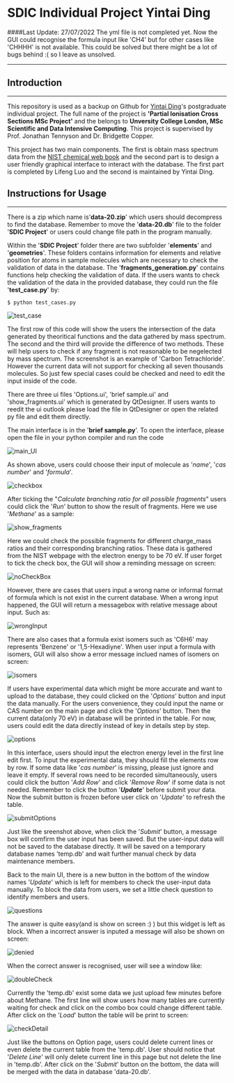 # SDIC Individual Project Yintai Ding

####Last Update: 27/07/2022
The yml file is not completed yet. Now the GUI could recognise the formula input like 'CH4' but for other cases like 'CHHHH' is not available. This could be solved but there might be a lot of bugs behind :( so I leave as unsolved.

------------

## Introduction

----------

This repository is used as a backup on Github for [Yintai Ding](https://github.com/Yintai-Ding/SDIC-Project-YintaiDing)'s postgraduate individual project. The full name of the project is **'Partial Ionisation Cross Sections MSc Project'** and the belongs to **Unversity College London, MSc Scientific and Data Intensive Computing**. This project is supervised by Prof. Jonathan Tennyson and Dr. Bridgette Copper.

This project has two main components. The first is obtain mass spectrum data from the [NIST chemical web book](https://webbook.nist.gov/chemistry/) and the second part is to design a user friendly graphical interface to interact with the database. The first part is completed by Lifeng Luo and the second is maintained by Yintai Ding. 

## Instructions for Usage

--------------

There is a zip which name is'**data-20.zip**' which users should decompress to find the database. Remember to move the '**data-20.db**' file to the folder '**SDIC Project**' or users could change file path in the program manually. 

Within the '**SDIC Project**' folder there are two subfolder '**elements**' and '**geometries**'. These folders contains information for elements and relative position for atoms in sample molecules which are necessary to check the validation of data in the database. The '**fragments_generation.py**' contains functions help checking the validation of data. If the users wants to check the validation of the data in the provided database, they could run the file '**test_case.py**' by: 

```Bash
$ python test_cases.py
```

![test_case]

The first row of this code will show the users the intersection of the data generated by theoritical functions and the data gathered by mass spectrum. The second and the third will provide the difference of two methods. These will help users to check if any fragment is not reasonable to be negelected by mass spectrum. The screenshot is an example of 'Carbon Tetrachloride'. However the current data will not support for checking all seven thousands molecules. So just few special cases could be checked and need to edit the input inside of the code.

There are three ui files 'Options.ui', 'brief sample.ui' and 'show_fragments.ui' which is generated by QtDesigner. If users wants to reedit the ui outlook please load the file in QtDesigner or open the related py file and edit them directly. 

The main interface is in the '**brief sample.py**'. To open the interface, please open the file in your python compiler and run the code

![main_UI]

As shown above, users could choose their input of molecule as '*name*', '*cas number*' and '*formula*'. 

![checkbox]

After ticking the "*Calculate branching ratio for all possible fragments*" users could click the '*Run*' button to show the result of fragments. Here we use '*Methane*' as a sample: 

![show_fragments]

Here we could check the possible fragments for different charge_mass ratios and their corresponding branching ratios. These data is gathered from the NIST webpage with the electron energy to be 70 eV. If user forget to tick the check box, the GUI will show a reminding message on screen:

![noCheckBox]

However, there are cases that users input a wrong name or informal format of formula which is not exist in the current database. When a wrong input happened, the GUI will return a messagebox with relative message about input. Such as:

![wrongInput]

There are also cases that a formula exist isomers such as 'C6H6' may represents 'Benzene' or '1,5-Hexadiyne'. When user input a formula with isomers, GUI will also show a error message inclued names of isomers on screen:

![isomers]

If users have experimental data which might be more accurate and want to upload to the database, they could clicked on the '*Options*' button and input the data manually. For the users convenience, they could input the name or CAS number on the main page and click the '*Options*' button. Then the current data(only 70 eV) in database will be printed in the table. For now, users could edit the data directly instead of key in details step by step.

![options]

In this interface, users should input the electron energy level in the first line edit first. To input the experimental data, they should fill the elements row by row. If some data like '*cas number*' is missing, please just ignore and leave it empty. If several rows need to be recorded simultaneously, users could click the button '*Add Row*' and click '*Remove Row*' if some data is not needed. Remember to click the button '***Update***' before submit your data. Now the submit button is frozen before user click on '*Update*' to refresh the table. 

![submitOptions]

Just like the sreenshot above, when click the '*Submit*' button, a message box will comfirm the user input has been saved. But the user-input data will not be saved to the database directly. It will be saved on a temporary database names 'temp.db' and wait further manual check by data maintenance members. 

Back to the main UI, there is a new button in the bottom of the window names '*Update*' which is left for members to check the user-input data manually. To block the data from users, we set a little check question to identify members and users.

![questions]

The answer is quite easy(and is show on screen :) ) but this widget is left as block. When a incorrect answer is inputed a message will also be shown on screen:

![denied]

When the correct answer is recognised, user will see a window like:

![doubleCheck]

Currently the 'temp.db' exist some data we just upload few minutes before about Methane. The first line will show users how many tables are currently waiting for check and click on the combo box could change different table. After click on the '*Load*' button the table will be print to screen:

![checkDetail]

Just like the buttons on Option page, users could delete current lines or even delete the current table from the 'temp.db'. User should notice that '*Delete Line*' will only delete current line in this page but not delete the line in 'temp.db'. After click on the '*Submit*' button on the bottom, the data will be merged with the data in database 'data-20.db'.

[main_UI]: /SDIC%20Project/main_UI.png
[show_fragments]: /SDIC%20Project/showFragments.png
[options]: /SDIC%20Project/options.png
[checkbox]: /SDIC%20Project/checkbox.png
[checkDetail]: /SDIC%20Project/checkDetail.png
[denied]: /SDIC%20Project/denied.png
[doubleCheck]: /SDIC%20Project/doubleCheck.png
[questions]: /SDIC%20Project/questions.png
[submitOptions]: /SDIC%20Project/submitOptions.png
[noCheckBox]: /SDIC%20Project/noCheckBox.png
[wrongInput]: /SDIC%20Project/wrongInput.png
[isomers]: /SDIC%20Project/isomers.png
[test_case]: /SDIC%20Project/test_case.png
